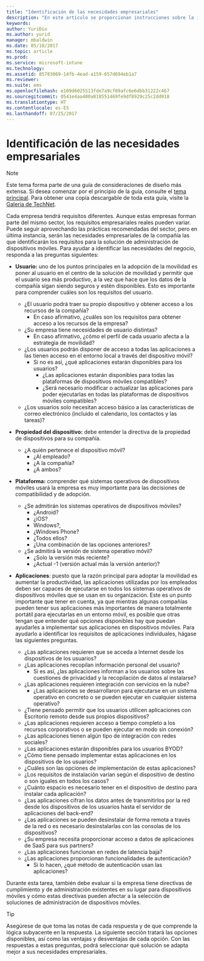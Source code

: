 ```yaml
---
title: "Identificación de las necesidades empresariales"
description: "En este artículo se proporcionan instrucciones sobre la identificación de las necesidades empresariales que son necesarias para justificar la adopción de la administración de dispositivos móviles."
keywords: 
author: YuriDio
ms.author: yurid
manager: mbaldwin
ms.date: 05/18/2017
ms.topic: article
ms.prod: 
ms.service: microsoft-intune
ms.technology: 
ms.assetid: 85783069-14fb-4ead-a159-657d694eb1a7
ms.reviewer: 
ms.suite: ems
ms.openlocfilehash: e109d6025513fde7a9cf09afc6e6dbb31222c467
ms.sourcegitcommit: 0541e4aa400a818551469fe9df8929c25c2dd918
ms.translationtype: HT
ms.contentlocale: es-ES
ms.lasthandoff: 07/25/2017
---
```

# <a name="identify-your-business-needs"></a>Identificación de las necesidades empresariales

>[!NOTE]
>Este tema forma parte de una guía de consideraciones de diseño más extensa. Si desea comenzar por el principio de la guía, consulte el [tema principal](mdm-design-considerations-guide.md). Para obtener una copia descargable de toda esta guía, visite la [Galería de TechNet](https://gallery.technet.microsoft.com/Mobile-Device-Management-7d401582).

Cada empresa tendrá requisitos diferentes. Aunque estas empresas forman parte del mismo sector, los requisitos empresariales reales pueden variar. Puede seguir aprovechando las prácticas recomendadas del sector, pero en última instancia, serán las necesidades empresariales de la compañía las que identificarán los requisitos para la solución de administración de dispositivos móviles.
Para ayudar a identificar las necesidades del negocio, responda a las preguntas siguientes:

- **Usuario:** uno de los puntos principales en la adopción de la movilidad es poner al usuario en el centro de la solución de movilidad y permitir que el usuario sea más productivo, a la vez que hace que los datos de la compañía sigan siendo seguros y estén disponibles. Esto es importante para comprender cuáles son los requisitos del usuario.
    - ¿El usuario podrá traer su propio dispositivo y obtener acceso a los recursos de la compañía?
        - En caso afirmativo, ¿cuáles son los requisitos para obtener acceso a los recursos de la empresa?
    - ¿Su empresa tiene necesidades de usuario distintas?
        - En caso afirmativo, ¿cómo el perfil de cada usuario afecta a la estrategia de movilidad?
    - ¿Los usuarios podrán disponer de acceso a todas las aplicaciones a las tienen acceso en el entorno local a través del dispositivo móvil?
        - Si no es así, ¿qué aplicaciones estarán disponibles para los usuarios?
            - ¿Las aplicaciones estarán disponibles para todas las plataformas de dispositivos móviles compatibles?
            - ¿Será necesario modificar o actualizar las aplicaciones para poder ejecutarlas en todas las plataformas de dispositivos móviles compatibles?
    - ¿Los usuarios solo necesitan acceso básico a las características de correo electrónico (incluido el calendario, los contactos y las tareas)?

- **Propiedad del dispositivo:** debe entender la directiva de la propiedad de dispositivos para su compañía.
    - ¿A quién pertenece el dispositivo móvil?
        - ¿Al empleado?
        - ¿A la compañía?  
        - ¿A ambos?
- **Plataforma:** comprender qué sistemas operativos de dispositivos móviles usará la empresa es muy importante para las decisiones de compatibilidad y de adopción.
    - ¿Se admitirán los sistemas operativos de dispositivos móviles?
        - ¿Android?
        - ¿iOS?
        - Windows?,
        - ¿Windows Phone?
        - ¿Todos ellos?
        - ¿Una combinación de las opciones anteriores?
    - ¿Se admitirá la versión de sistema operativo móvil?
        - ¿Solo la versión más reciente?
        - ¿Actual -1 (versión actual más la versión anterior)?
- **Aplicaciones**: puesto que la razón principal para adoptar la movilidad es aumentar la productividad, las aplicaciones utilizadas por los empleados deben ser capaces de ejecutarse en todos los sistemas operativos de dispositivos móviles que se usan en su organización. Este es un punto importante que tener en cuenta, ya que mientras algunas compañías pueden tener sus aplicaciones más importantes de manera totalmente portátil para ejecutarlas en un entorno móvil, es posible que otras tengan que entender qué opciones disponibles hay que puedan ayudarles a implementar sus aplicaciones en dispositivos móviles. Para ayudarlo a identificar los requisitos de aplicaciones individuales, hágase las siguientes preguntas.
    - ¿Las aplicaciones requieren que se acceda a Internet desde los dispositivos de los usuarios?
    - ¿Las aplicaciones recopilan información personal del usuario?
        - Si es así, ¿las aplicaciones informan a los usuarios sobre las cuestiones de privacidad y la recopilación de datos al instalarse?
    - ¿Las aplicaciones requieren integración con servicios en la nube?
        - ¿Las aplicaciones se desarrollaron para ejecutarse en un sistema operativo en concreto o se pueden ejecutar en cualquier sistema operativo?
    - ¿Tiene pensado permitir que los usuarios utilicen aplicaciones con Escritorio remoto desde sus propios dispositivos?
    - ¿Las aplicaciones requieren acceso a tiempo completo a los recursos corporativos o se pueden ejecutar en modo sin conexión?
    - ¿Las aplicaciones tienen algún tipo de integración con redes sociales?
    - ¿Las aplicaciones estarán disponibles para los usuarios BYOD?
    - ¿Cómo tiene pensado implementar estas aplicaciones en los dispositivos de los usuarios?
    - ¿Cuáles son las opciones de implementación de estas aplicaciones?
    - ¿Los requisitos de instalación varían según el dispositivo de destino o son iguales en todos los casos?
    - ¿Cuánto espacio es necesario tener en el dispositivo de destino para instalar cada aplicación?
    - ¿Las aplicaciones cifran los datos antes de transmitirlos por la red desde los dispositivos de los usuarios hasta el servidor de aplicaciones del back-end?
    - ¿Las aplicaciones se pueden desinstalar de forma remota a través de la red o es necesario desinstalarlas con las consolas de los dispositivos?
    - ¿Su empresa necesita proporcionar acceso a datos de aplicaciones de SaaS para sus partners?
    - ¿Las aplicaciones funcionan en redes de latencia baja?
    - ¿Las aplicaciones proporcionan funcionalidades de autenticación?
        - Si lo hacen, ¿qué método de autenticación usan las aplicaciones?

Durante esta tarea, también debe evaluar si la empresa tiene directivas de cumplimiento y de administración existentes en su lugar para dispositivos móviles y cómo estas directivas pueden afectar a la selección de soluciones de administración de dispositivos móviles.

>[!TIP]
> Asegúrese de que toma las notas de cada respuesta y de que comprende la lógica subyacente en la respuesta. La siguiente sección tratará las opciones disponibles, así como las ventajas y desventajas de cada opción.  Con las respuestas a estas preguntas, podrá seleccionar qué solución se adapta mejor a sus necesidades empresariales.
